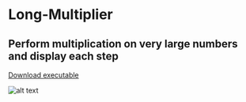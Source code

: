 # Long-Multiplier
## Perform multiplication on very large numbers and display each step

[Download executable](https://github.com/rockyyyr/Long-Multiplier/releases/tag/v2.0)

![alt text](https://user-images.githubusercontent.com/16550024/27207664-874a67c8-51f5-11e7-97da-bd21879b0a2c.png)
